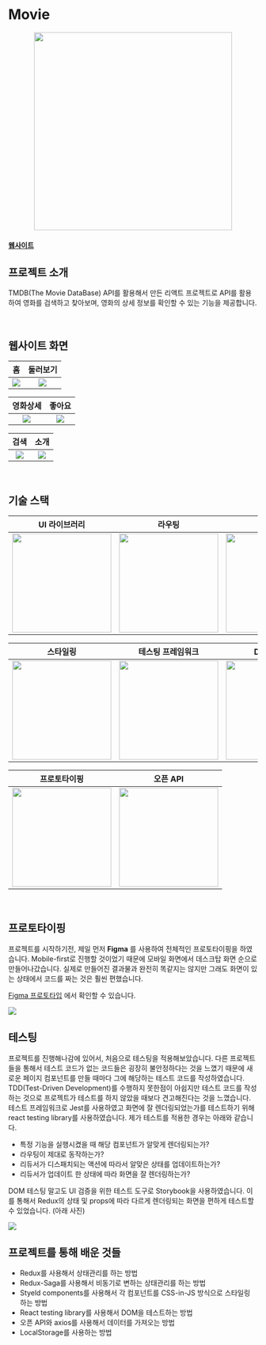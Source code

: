 # Movie

<p align="center">
  <img src="images/movie.png" width="400px">
</p>

#### [웹사이트](https://baeharam.github.io/Movie/)

## 프로젝트 소개

TMDB(The Movie DataBase) API를 활용해서 만든 리액트 프로젝트로 API를 활용하여 영화를 검색하고 찾아보며, 영화의 상세 정보를 확인할 수 있는 기능을 제공합니다.

<br>

## 웹사이트 화면

|             홈              |           둘러보기            |
| :-------------------------: | :---------------------------: |
| <img src="images/home.png"> | <img src="images/around.png"> |

|           영화상세            |            좋아요            |
| :---------------------------: | :--------------------------: |
| <img src="images/detail.png"> | <img src="images/likes.png"> |

|             검색              |             소개             |
| :---------------------------: | :--------------------------: |
| <img src="images/search.png"> | <img src="images/about.png"> |

<br>

## 기술 스택

|               UI 라이브러리                |                      라우팅                       |                  상태관리                  |                비동기 상태 관리                 |
| :----------------------------------------: | :-----------------------------------------------: | :----------------------------------------: | :---------------------------------------------: |
| <img src="images/react.svg" width="200px"> | <img src="images/react router.png" width="200px"> | <img src="images/redux.png" width="200px"> | <img src="images/redux saga.png" width="200px"> |

|                        스타일링                        |             테스팅 프레임워크             |                         DOM 테스팅                          |                   UI 테스팅                    |
| :----------------------------------------------------: | :---------------------------------------: | :---------------------------------------------------------: | :--------------------------------------------: |
| <img src="images/styled components.png" width="200px"> | <img src="images/jest.png" width="200px"> | <img src="images/react testing library.jpeg" width="200px"> | <img src="images/storybook.png" width="200px"> |

|                프로토타이핑                 |                 오픈 API                  |
| :-----------------------------------------: | :---------------------------------------: |
| <img src="images/figma.png" height="200px"> | <img src="images/tmdb.png" width="200px"> |

<br>

## 프로토타이핑

프로젝트를 시작하기전, 제일 먼저 **Figma** 를 사용하여 전체적인 프로토타이핑을 하였습니다. Mobile-first로 진행할 것이었기 때문에 모바일 화면에서 데스크탑 화면 순으로 만들어나갔습니다. 실제로 만들어진 결과물과 완전히 똑같지는 않지만 그래도 화면이 있는 상태에서 코드를 짜는 것은 훨씬 편했습니다.

[Figma 프로토타입](https://www.figma.com/file/qe5sMsXBkH4gWhxuxNCQ2t/Movie-Web?node-id=0%3A1) 에서 확인할 수 있습니다.

<img src="images/prototype.png">

<br>

## 테스팅

프로젝트를 진행해나감에 있어서, 처음으로 테스팅을 적용해보았습니다. 다른 프로젝트들을 통해서 테스트 코드가 없는 코드들은 굉장히 불안정하다는 것을 느꼈기 때문에 새로운 페이지 컴포넌트를 만들 때마다 그에 해당하는 테스트 코드를 작성하였습니다. TDD(Test-Driven Development)를 수행하지 못한점이 아쉽지만 테스트 코드를 작성하는 것으로 프로젝트가 테스트를 하지 않았을 때보다 견고해진다는 것을 느꼈습니다. 테스트 프레임워크로 Jest를 사용하였고 화면에 잘 렌더링되었는가를 테스트하기 위해 react testing library를 사용하였습니다. 제가 테스트를 적용한 경우는 아래와 같습니다.

* 특정 기능을 실행시켰을 때 해당 컴포넌트가 알맞게 렌더링되는가?
* 라우팅이 제대로 동작하는가?
* 리듀서가 디스패치되는 액션에 따라서 알맞은 상태를 업데이트하는가?
* 리듀서가 업데이트 한 상태에 따라 화면을 잘 렌더링하는가?

DOM 테스팅 말고도 UI 검증을 위한 테스트 도구로 Storybook을 사용하였습니다. 이를 통해서 Redux의 상태 및 props에 따라 다르게 렌더링되는 화면을 편하게 테스트할 수 있었습니다. (아래 사진)

<img src="images/stories.png">

<br>

## 프로젝트를 통해 배운 것들

* Redux를 사용해서 상태관리를 하는 방법
* Redux-Saga를 사용해서 비동기로 변하는 상태관리를 하는 방법
* Styeld components를 사용해서 각 컴포넌트를 CSS-in-JS 방식으로 스타일링 하는 방법
* React testing library를 사용해서 DOM을 테스트하는 방법
* 오픈 API와 axios를 사용해서 데이터를 가져오는 방법
* LocalStorage를 사용하는 방법
